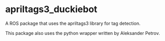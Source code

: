 # apriltags3_duckiebot
A ROS package that uses the apriltags3 library for tag detection.

This package also uses the python wrapper written by Aleksander Petrov.
